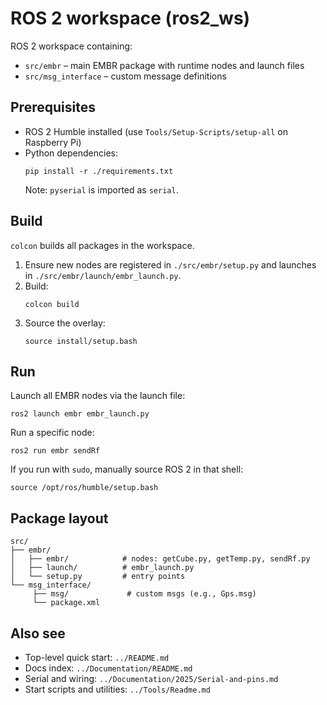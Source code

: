 # ROS 2 workspace (ros2_ws)

ROS 2 workspace containing:
- `src/embr` – main EMBR package with runtime nodes and launch files
- `src/msg_interface` – custom message definitions

## Prerequisites

- ROS 2 Humble installed (use `Tools/Setup-Scripts/setup-all` on Raspberry Pi)
- Python dependencies:
  ```
  pip install -r ./requirements.txt
  ```
  Note: `pyserial` is imported as `serial`.

## Build

`colcon` builds all packages in the workspace.

1. Ensure new nodes are registered in `./src/embr/setup.py` and launches in `./src/embr/launch/embr_launch.py`.
2. Build:
	```
	colcon build
	```
3. Source the overlay:
	```
	source install/setup.bash
	```

## Run

Launch all EMBR nodes via the launch file:

```
ros2 launch embr embr_launch.py
```

Run a specific node:

```
ros2 run embr sendRf
```

If you run with `sudo`, manually source ROS 2 in that shell:

```
source /opt/ros/humble/setup.bash
```

## Package layout

```
src/
├── embr/
│   ├── embr/            # nodes: getCube.py, getTemp.py, sendRf.py
│   ├── launch/          # embr_launch.py
│   └── setup.py         # entry points
└── msg_interface/
	 ├── msg/             # custom msgs (e.g., Gps.msg)
	 └── package.xml
```

## Also see

- Top-level quick start: `../README.md`
- Docs index: `../Documentation/README.md`
- Serial and wiring: `../Documentation/2025/Serial-and-pins.md`
- Start scripts and utilities: `../Tools/Readme.md`
